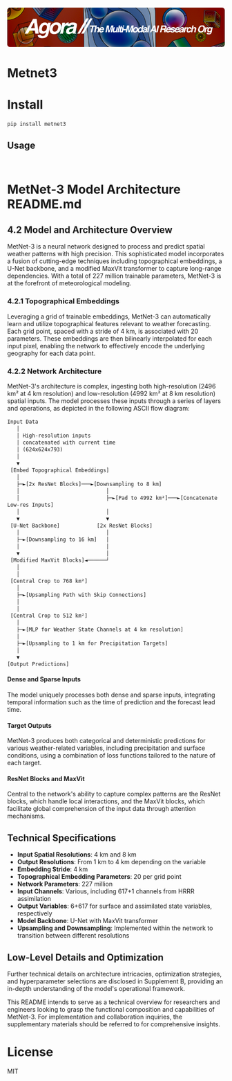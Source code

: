 [![Multi-Modality](agorabanner.png)](https://discord.gg/qUtxnK2NMf)

# Metnet3


# Install
`pip install metnet3`


## Usage
```


```


# MetNet-3 Model Architecture README.md

## 4.2 Model and Architecture Overview

MetNet-3 is a neural network designed to process and predict spatial weather patterns with high precision. This sophisticated model incorporates a fusion of cutting-edge techniques including topographical embeddings, a U-Net backbone, and a modified MaxVit transformer to capture long-range dependencies. With a total of 227 million trainable parameters, MetNet-3 is at the forefront of meteorological modeling.

### 4.2.1 Topographical Embeddings

Leveraging a grid of trainable embeddings, MetNet-3 can automatically learn and utilize topographical features relevant to weather forecasting. Each grid point, spaced with a stride of 4 km, is associated with 20 parameters. These embeddings are then bilinearly interpolated for each input pixel, enabling the network to effectively encode the underlying geography for each data point.

### 4.2.2 Network Architecture

MetNet-3's architecture is complex, ingesting both high-resolution (2496 km² at 4 km resolution) and low-resolution (4992 km² at 8 km resolution) spatial inputs. The model processes these inputs through a series of layers and operations, as depicted in the following ASCII flow diagram:

```
Input Data
   │
   │ High-resolution inputs
   │ concatenated with current time
   │ (624x624x793)
   │
   ▼
 [Embed Topographical Embeddings]
   │
   ├─►[2x ResNet Blocks]───►[Downsampling to 8 km]
   │                            │
   │                            ├─►[Pad to 4992 km²]───►[Concatenate Low-res Inputs]
   │                            │
   ▼                            ▼
 [U-Net Backbone]            [2x ResNet Blocks]
   │                            │
   ├─►[Downsampling to 16 km]   │
   │                            │
   ▼                            │
 [Modified MaxVit Blocks]◄──────┘
   │
   │
 [Central Crop to 768 km²]
   │
   ├─►[Upsampling Path with Skip Connections]
   │
   │
 [Central Crop to 512 km²]
   │
   ├─►[MLP for Weather State Channels at 4 km resolution]
   │
   ├─►[Upsampling to 1 km for Precipitation Targets]
   │
   ▼
[Output Predictions]
```

#### Dense and Sparse Inputs

The model uniquely processes both dense and sparse inputs, integrating temporal information such as the time of prediction and the forecast lead time.

#### Target Outputs

MetNet-3 produces both categorical and deterministic predictions for various weather-related variables, including precipitation and surface conditions, using a combination of loss functions tailored to the nature of each target.

#### ResNet Blocks and MaxVit

Central to the network's ability to capture complex patterns are the ResNet blocks, which handle local interactions, and the MaxVit blocks, which facilitate global comprehension of the input data through attention mechanisms.

## Technical Specifications

- **Input Spatial Resolutions**: 4 km and 8 km
- **Output Resolutions**: From 1 km to 4 km depending on the variable
- **Embedding Stride**: 4 km
- **Topographical Embedding Parameters**: 20 per grid point
- **Network Parameters**: 227 million
- **Input Channels**: Various, including 617+1 channels from HRRR assimilation
- **Output Variables**: 6+617 for surface and assimilated state variables, respectively
- **Model Backbone**: U-Net with MaxVit transformer
- **Upsampling and Downsampling**: Implemented within the network to transition between different resolutions

## Low-Level Details and Optimization

Further technical details on architecture intricacies, optimization strategies, and hyperparameter selections are disclosed in Supplement B, providing an in-depth understanding of the model's operational framework.

This README intends to serve as a technical overview for researchers and engineers looking to grasp the functional composition and capabilities of MetNet-3. For implementation and collaboration inquiries, the supplementary materials should be referred to for comprehensive insights.


# License
MIT



